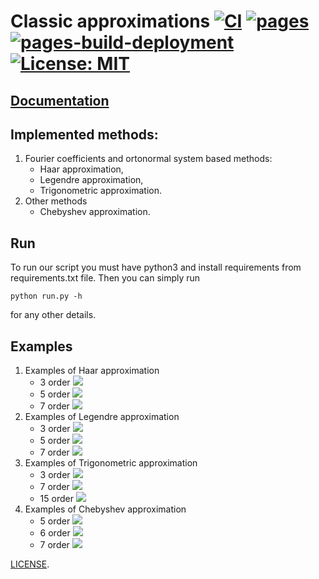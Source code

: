 # Classic approximations [![CI](https://github.com/morfinPL/classicApproximations/actions/workflows/CI.yml/badge.svg?branch=main)](https://github.com/morfinPL/classicApproximations/actions/workflows/CI.yml) [![pages](https://github.com/morfinPL/classicApproximations/actions/workflows/pages.yml/badge.svg?branch=main)](https://github.com/morfinPL/classicApproximations/actions/workflows/pages.yml) [![pages-build-deployment](https://github.com/morfinPL/classicApproximations/actions/workflows/pages/pages-build-deployment/badge.svg?branch=pages)](https://github.com/morfinPL/classicApproximations/actions/workflows/pages/pages-build-deployment) [![License: MIT](https://img.shields.io/badge/License-MIT-green.svg)](https://opensource.org/licenses/MIT)

## [Documentation](https://morfinpl.github.io/classicApproximations)

## Implemented methods:
1. Fourier coefficients and ortonormal system based methods:
    - Haar approximation,
    - Legendre approximation,
    - Trigonometric approximation.
2. Other methods
    - Chebyshev approximation.

## Run
To run our script you must have python3 and install requirements from requirements.txt file. Then you can simply run

```python run.py -h```

for any other details.

## Examples
1. Examples of Haar approximation
    - 3 order
        ![](output/haar/exp0/approximation.png)
    - 5 order
        ![](output/haar/exp1/approximation.png)
    - 7 order
        ![](output/haar/exp2/approximation.png)
2. Examples of Legendre approximation
    - 3 order
        ![](output/legendre/exp0/approximation.png)
    - 5 order
        ![](output/legendre/exp1/approximation.png)
    - 7 order
        ![](output/legendre/exp2/approximation.png)
3. Examples of Trigonometric approximation
    - 3 order
        ![](output/trigonometric/exp0/approximation.png)
    - 7 order
        ![](output/trigonometric/exp1/approximation.png)
    - 15 order
        ![](output/trigonometric/exp2/approximation.png)
4. Examples of Chebyshev approximation
    - 5 order
        ![](output/chebyshev/exp0/approximation.png)
    - 6 order
        ![](output/chebyshev/exp1/approximation.png)
    - 7 order
        ![](output/chebyshev/exp2/approximation.png)


[LICENSE](LICENSE).